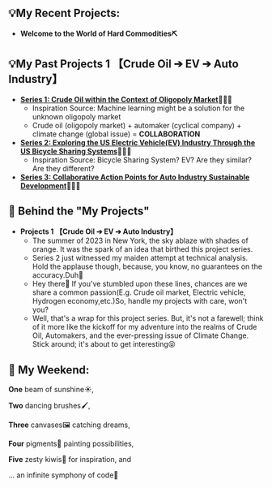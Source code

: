 💡My Recent Projects:
-
* **Welcome to the World of Hard Commodities⛏️**



💡My Past Projects 1 【Crude Oil ➔ EV ➔ Auto Industry】
-
* [**Series 1: Crude Oil within the Context of Oligopoly Market**](https://github.com/florencex5/Crude_Oil_Finance_Project)👩🏻‍💻
  * Inspiration Source: Machine learning might be a solution for the unknown oligopoly market
  * Crude oil (oligopoly market) + automaker (cyclical company) + climate change (global issue) = **COLLABORATION**
* [**Series 2: Exploring the US Electric Vehicle(EV) Industry Through the US Bicycle Sharing Systems**](https://github.com/florencex5/EV_and_Bicycle)👩🏻‍💻
  * Inspiration Source: Bicycle Sharing System? EV? Are they similar? Are they different?
* [**Series 3: Collaborative Action Points for Auto Industry Sustainable Development**](https://github.com/florencex5/Crude_Oil_Finance_Project_2.git)👩🏻‍💻


👀 Behind the "My Projects"
-
* **Projects 1 【Crude Oil ➔ EV ➔ Auto Industry】**
  * The summer of 2023 in New York, the sky ablaze with shades of orange. It was the spark of an idea that birthed this project series.
  * Series 2 just witnessed my maiden attempt at technical analysis. Hold the applause though, because, you know, no guarantees on the accuracy.Duh🥳
  * Hey there🤩 If you've stumbled upon these lines, chances are we share a common passion(E.g. Crude oil market, Electric vehicle, Hydrogen economy,etc.)So, handle my projects with care, won't you?
  * Well, that's a wrap for this project series. But, it's not a farewell; think of it more like the kickoff for my adventure into the realms of Crude Oil, Automakers, and the ever-pressing issue of Climate Change. Stick around; it's about to get interesting😝


🌈 My Weekend:
-
**One** beam of sunshine☀️,

**Two** dancing brushes🖌️,

**Three** canvases🖼️ catching dreams,

**Four** pigments🎨 painting possibilities,

**Five** zesty kiwis🥝 for inspiration, and

... an infinite symphony of code🎹









<!---
florencex5/florencex5 is a ✨ special ✨ repository because its `README.md` (this file) appears on your GitHub profile.
You can click the Preview link to take a look at your changes.
--->
